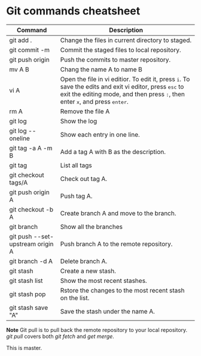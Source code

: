 # Git commands cheatsheet
|Command|Description|
|--|--|
|git add .|Change the files in current directory to staged.|
|git commit -m|Commit the staged files to local repository.|
|git push origin|Push the commits to master repository.| 
|mv A B|Chang the name A to name B
|vi A|Open the file in vi editior. To edit it, press <kbd>i</kbd>. To save the edits and exit vi editor, press <kbd>esc</kbd> to exit the editing mode, and then press <kbd>:</kbd>, then enter <kbd>x</kbd>, and press <kbd>enter</kbd>.|
|rm A|Remove the file A|
|git log|Show the log|
|git log --oneline|Show each entry in one line.|
|git tag -a A -m B|Add a tag A with B as the description.|
|git tag|List all tags|
|git checkout tags/A|Check out tag A.|
|git push origin A|Push tag A.|
|git checkout -b A|Create branch A and move to the branch.|
|git branch|Show all the branches|
|git push --set-upstream origin A|Push branch A to the remote repository.|s
|git branch -d A|Delete branch A.|
|git stash|Create a new stash.|
|git stash list|Show the most recent stashes.|
|git stash pop|Rstore the changes to the most recent stash on the list.|
|git stash save "A"|Save the stash under the name A.|

**Note** Git pull is to pull back the remote repository to your local repository. *git pull* covers both *git fetch* and *get merge*.


This is master.